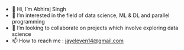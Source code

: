 - 👋 Hi, I’m Abhiraj Singh
- 👀 I’m interested in the field of data science, ML & DL and parallel programming
- 💞️ I’m looking to collaborate on projects which involve exploring data science
- 📫 How to reach me : jayeleven14@gmail.com

<!---
abhirajrs999/abhirajrs999 is a ✨ special ✨ repository because its `README.md` (this file) appears on your GitHub profile.
You can click the Preview link to take a look at your changes.
--->
